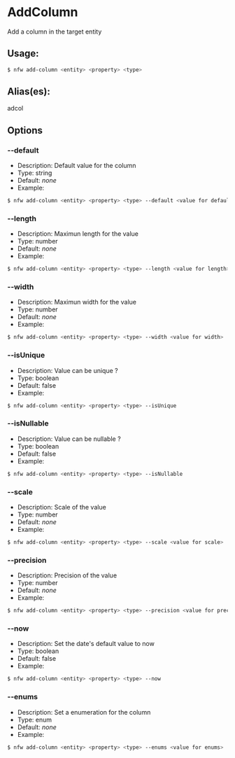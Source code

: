 # AddColumn
Add a column in the target entity
## Usage:
```sh
$ nfw add-column <entity> <property> <type>
```
## Alias(es):
adcol
## Options
### --default
- Description: Default value for the column
- Type: string
- Default: *none*
- Example:
```sh
$ nfw add-column <entity> <property> <type> --default <value for default>
```
### --length
- Description: Maximun length for the value
- Type: number
- Default: *none*
- Example:
```sh
$ nfw add-column <entity> <property> <type> --length <value for length>
```
### --width
- Description: Maximun width for the value
- Type: number
- Default: *none*
- Example:
```sh
$ nfw add-column <entity> <property> <type> --width <value for width>
```
### --isUnique
- Description: Value can be unique ?
- Type: boolean
- Default: false
- Example:
```sh
$ nfw add-column <entity> <property> <type> --isUnique 
```
### --isNullable
- Description: Value can be nullable ?
- Type: boolean
- Default: false
- Example:
```sh
$ nfw add-column <entity> <property> <type> --isNullable 
```
### --scale
- Description: Scale of the value
- Type: number
- Default: *none*
- Example:
```sh
$ nfw add-column <entity> <property> <type> --scale <value for scale>
```
### --precision
- Description: Precision of the value
- Type: number
- Default: *none*
- Example:
```sh
$ nfw add-column <entity> <property> <type> --precision <value for precision>
```
### --now
- Description: Set the date's default value to now
- Type: boolean
- Default: false
- Example:
```sh
$ nfw add-column <entity> <property> <type> --now 
```
### --enums
- Description: Set a enumeration for the column
- Type: enum
- Default: *none*
- Example:
```sh
$ nfw add-column <entity> <property> <type> --enums <value for enums>
```
